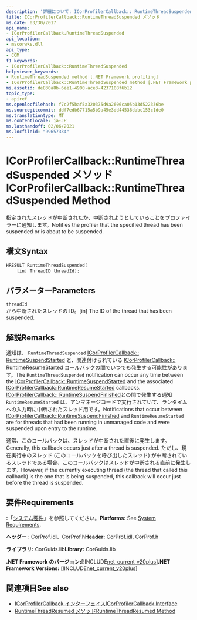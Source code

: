 ```yaml
---
description: '詳細について: ICorProfilerCallback:: RuntimeThreadSuspended メソッド'
title: ICorProfilerCallback::RuntimeThreadSuspended メソッド
ms.date: 03/30/2017
api_name:
- ICorProfilerCallback.RuntimeThreadSuspended
api_location:
- mscorwks.dll
api_type:
- COM
f1_keywords:
- ICorProfilerCallback::RuntimeThreadSuspended
helpviewer_keywords:
- RuntimeThreadSuspended method [.NET Framework profiling]
- ICorProfilerCallback::RuntimeThreadSuspended method [.NET Framework profiling]
ms.assetid: de830a8b-6ee1-4900-ace3-4237108f6b12
topic_type:
- apiref
ms.openlocfilehash: f7c2f5baf5a320375d9a2606ca05b13d522336be
ms.sourcegitcommit: ddf7edb67715a5b9a45e3dd44536dabc153c1de0
ms.translationtype: MT
ms.contentlocale: ja-JP
ms.lasthandoff: 02/06/2021
ms.locfileid: "99657334"
---
```

# <a name="icorprofilercallbackruntimethreadsuspended-method"></a><span data-ttu-id="2895f-103">ICorProfilerCallback::RuntimeThreadSuspended メソッド</span><span class="sxs-lookup"><span data-stu-id="2895f-103">ICorProfilerCallback::RuntimeThreadSuspended Method</span></span>

<span data-ttu-id="2895f-104">指定されたスレッドが中断されたか、中断されようとしていることをプロファイラーに通知します。</span><span class="sxs-lookup"><span data-stu-id="2895f-104">Notifies the profiler that the specified thread has been suspended or is about to be suspended.</span></span>  
  
## <a name="syntax"></a><span data-ttu-id="2895f-105">構文</span><span class="sxs-lookup"><span data-stu-id="2895f-105">Syntax</span></span>  
  
```cpp  
HRESULT RuntimeThreadSuspended(  
    [in] ThreadID threadId);  
```  
  
## <a name="parameters"></a><span data-ttu-id="2895f-106">パラメーター</span><span class="sxs-lookup"><span data-stu-id="2895f-106">Parameters</span></span>  

 `threadId`  
 <span data-ttu-id="2895f-107">から中断されたスレッドの ID。</span><span class="sxs-lookup"><span data-stu-id="2895f-107">[in] The ID of the thread that has been suspended.</span></span>  
  
## <a name="remarks"></a><span data-ttu-id="2895f-108">解説</span><span class="sxs-lookup"><span data-stu-id="2895f-108">Remarks</span></span>  

 <span data-ttu-id="2895f-109">通知は、 `RuntimeThreadSuspended` [ICorProfilerCallback:: RuntimeSuspendStarted](icorprofilercallback-runtimesuspendstarted-method.md) と、関連付けられている [ICorProfilerCallback:: RuntimeResumeStarted](icorprofilercallback-runtimeresumestarted-method.md) コールバックの間でいつでも発生する可能性があります。</span><span class="sxs-lookup"><span data-stu-id="2895f-109">The `RuntimeThreadSuspended` notification can occur any time between the [ICorProfilerCallback::RuntimeSuspendStarted](icorprofilercallback-runtimesuspendstarted-method.md) and the associated [ICorProfilerCallback::RuntimeResumeStarted](icorprofilercallback-runtimeresumestarted-method.md) callbacks.</span></span> <span data-ttu-id="2895f-110">[ICorProfilerCallback:: RuntimeSuspendFinished](icorprofilercallback-runtimesuspendfinished-method.md)との間で発生する通知 `RuntimeResumeStarted` は、アンマネージコードで実行されていて、ランタイムへの入力時に中断されたスレッド用です。</span><span class="sxs-lookup"><span data-stu-id="2895f-110">Notifications that occur between [ICorProfilerCallback::RuntimeSuspendFinished](icorprofilercallback-runtimesuspendfinished-method.md) and `RuntimeResumeStarted` are for threads that had been running in unmanaged code and were suspended upon entry to the runtime.</span></span>  
  
 <span data-ttu-id="2895f-111">通常、このコールバックは、スレッドが中断された直後に発生します。</span><span class="sxs-lookup"><span data-stu-id="2895f-111">Generally, this callback occurs just after a thread is suspended.</span></span> <span data-ttu-id="2895f-112">ただし、現在実行中のスレッド (このコールバックを呼び出したスレッド) が中断されているスレッドである場合、このコールバックはスレッドが中断される直前に発生します。</span><span class="sxs-lookup"><span data-stu-id="2895f-112">However, if the currently executing thread (the thread that called this callback) is the one that is being suspended, this callback will occur just before the thread is suspended.</span></span>  
  
## <a name="requirements"></a><span data-ttu-id="2895f-113">要件</span><span class="sxs-lookup"><span data-stu-id="2895f-113">Requirements</span></span>  

 <span data-ttu-id="2895f-114">**:**「[システム要件](../../get-started/system-requirements.md)」を参照してください。</span><span class="sxs-lookup"><span data-stu-id="2895f-114">**Platforms:** See [System Requirements](../../get-started/system-requirements.md).</span></span>  
  
 <span data-ttu-id="2895f-115">**ヘッダー** : CorProf.idl、CorProf.h</span><span class="sxs-lookup"><span data-stu-id="2895f-115">**Header:** CorProf.idl, CorProf.h</span></span>  
  
 <span data-ttu-id="2895f-116">**ライブラリ:** CorGuids.lib</span><span class="sxs-lookup"><span data-stu-id="2895f-116">**Library:** CorGuids.lib</span></span>  
  
 <span data-ttu-id="2895f-117">**.NET Framework のバージョン:**[!INCLUDE[net_current_v20plus](../../../../includes/net-current-v20plus-md.md)]</span><span class="sxs-lookup"><span data-stu-id="2895f-117">**.NET Framework Versions:** [!INCLUDE[net_current_v20plus](../../../../includes/net-current-v20plus-md.md)]</span></span>  
  
## <a name="see-also"></a><span data-ttu-id="2895f-118">関連項目</span><span class="sxs-lookup"><span data-stu-id="2895f-118">See also</span></span>

- [<span data-ttu-id="2895f-119">ICorProfilerCallback インターフェイス</span><span class="sxs-lookup"><span data-stu-id="2895f-119">ICorProfilerCallback Interface</span></span>](icorprofilercallback-interface.md)
- [<span data-ttu-id="2895f-120">RuntimeThreadResumed メソッド</span><span class="sxs-lookup"><span data-stu-id="2895f-120">RuntimeThreadResumed Method</span></span>](icorprofilercallback-runtimethreadresumed-method.md)
